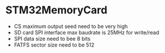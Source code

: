 # STM32MemoryCard

* CS maximum output seed need to be very high
* SD card SPI interface max baudrate is 25MHz for write/read
* SPI data size need to bee 8 bits
* FATFS sector size need to be 512 
